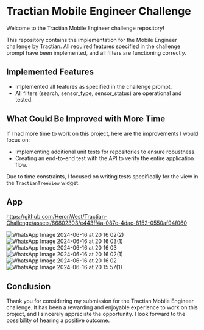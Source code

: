 # Tractian Mobile Engineer Challenge

Welcome to the Tractian Mobile Engineer challenge repository!

This repository contains the implementation for the Mobile Engineer challenge by Tractian. All required features specified in the challenge prompt have been implemented, and all filters are functioning correctly.

## Implemented Features
- Implemented all features as specified in the challenge prompt.
- All filters (search, sensor_type, sensor_status) are operational and tested.

## What Could Be Improved with More Time
If I had more time to work on this project, here are the improvements I would focus on:
- Implementing additional unit tests for repositories to ensure robustness.
- Creating an end-to-end test with the API to verify the entire application flow.
  
Due to time constraints, I focused on writing tests specifically for the view in the `TractianTreeView` widget.

## App

https://github.com/HeronWest/Tractian-Challenge/assets/66802303/e443ff4a-087e-4dac-8152-0550af94f060

![WhatsApp Image 2024-06-16 at 20 16 02(2)](https://github.com/HeronWest/Tractian-Challenge/assets/66802303/9955dd87-b58d-4e49-9c74-594397948bf1) ![WhatsApp Image 2024-06-16 at 20 16 03(1)](https://github.com/HeronWest/Tractian-Challenge/assets/66802303/bdf0b763-db70-4937-bae8-28a3466b2e21) ![WhatsApp Image 2024-06-16 at 20 16 03](https://github.com/HeronWest/Tractian-Challenge/assets/66802303/f7bc5343-3d88-4b8b-bccb-95485890bf1b) ![WhatsApp Image 2024-06-16 at 20 16 02(1)](https://github.com/HeronWest/Tractian-Challenge/assets/66802303/1036f309-f8eb-4e59-b055-aa765431b318) ![WhatsApp Image 2024-06-16 at 20 16 02](https://github.com/HeronWest/Tractian-Challenge/assets/66802303/44afe8ee-6bd5-45bc-baea-21fb0cc8a2b9) ![WhatsApp Image 2024-06-16 at 20 15 57(1)](https://github.com/HeronWest/Tractian-Challenge/assets/66802303/ec6a7869-5de3-4fcd-b18d-76e3dde6c370)


## Conclusion
Thank you for considering my submission for the Tractian Mobile Engineer challenge. It has been a rewarding and enjoyable experience to work on this project, and I sincerely appreciate the opportunity. I look forward to the possibility of hearing a positive outcome.
